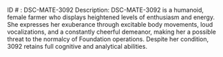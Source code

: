ID # : DSC-MATE-3092
Description: DSC-MATE-3092 is a humanoid, female farmer who displays heightened levels of enthusiasm and energy. She expresses her exuberance through excitable body movements, loud vocalizations, and a constantly cheerful demeanor, making her a possible threat to the normalcy of Foundation operations. Despite her condition, 3092 retains full cognitive and analytical abilities.